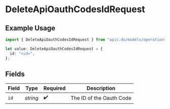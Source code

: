 # DeleteApiOauthCodesIdRequest

## Example Usage

```typescript
import { DeleteApiOauthCodesIdRequest } from "apis.do/models/operations";

let value: DeleteApiOauthCodesIdRequest = {
  id: "<id>",
};
```

## Fields

| Field                    | Type                     | Required                 | Description              |
| ------------------------ | ------------------------ | ------------------------ | ------------------------ |
| `id`                     | *string*                 | :heavy_check_mark:       | The ID of the Oauth Code |